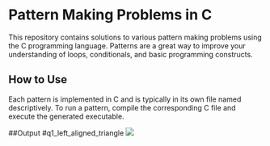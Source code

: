# Pattern Making Problems in C

This repository contains solutions to various pattern making problems using the C programming language. Patterns are a great way to improve your understanding of loops, conditionals, and basic programming constructs.


## How to Use

Each pattern is implemented in C and is typically in its own file named descriptively. To run a pattern, compile the corresponding C file and execute the generated executable.


##Output
#q1_left_aligned_triangle
<img src="https://github.com/Nishant-Sh15/Pattern_Programs/assets/161156010/8dcc8d72-1e7d-4116-a76f-de8864e24b81">  
